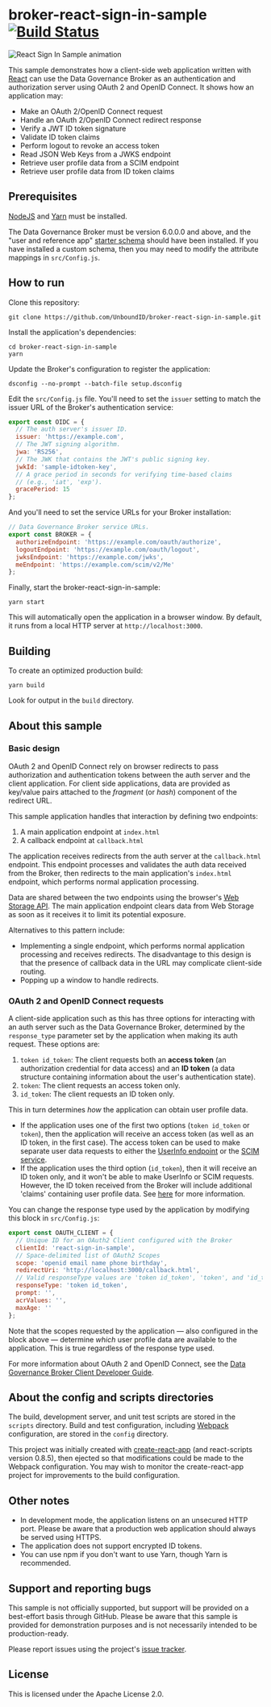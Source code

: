 # broker-react-sign-in-sample [![Build Status](https://travis-ci.org/UnboundID/broker-react-sign-in-sample.svg?branch=master)](https://travis-ci.org/UnboundID/broker-react-sign-in-sample)

![React Sign In Sample animation](https://cloud.githubusercontent.com/assets/50972/21905894/af6b073a-d8ce-11e6-9a4a-a8eb520f9ecb.gif)

This sample demonstrates how a client-side web application written with 
[React](https://facebook.github.io/react/) can use the Data Governance 
Broker as an authentication and authorization server using OAuth 2 and 
OpenID Connect. It shows how an application may:

* Make an OAuth 2/OpenID Connect request
* Handle an OAuth 2/OpenID Connect redirect response
* Verify a JWT ID token signature
* Validate ID token claims
* Perform logout to revoke an access token
* Read JSON Web Keys from a JWKS endpoint
* Retrieve user profile data from a SCIM endpoint
* Retrieve user profile data from ID token claims

## Prerequisites

[NodeJS](https://docs.npmjs.com/getting-started/installing-node) and 
[Yarn](https://yarnpkg.com/en/docs/install) 
must be installed. 

The Data Governance Broker must be version 6.0.0.0 and above, and the 
"user and reference app" [starter schema](https://developer.unboundid.com/6.0.0.1/broker/guides/broker-client-developer-guide/basics/schema/#The-starter-schema)
should have been installed. If you have installed a custom schema, then 
you may need to modify the attribute mappings in `src/Config.js`.

## How to run

Clone this repository:

```
git clone https://github.com/UnboundID/broker-react-sign-in-sample.git
```

Install the application's dependencies:

```
cd broker-react-sign-in-sample
yarn
```

Update the Broker's configuration to register the application:

```
dsconfig --no-prompt --batch-file setup.dsconfig
```

Edit the `src/Config.js` file. You'll need to set the `issuer` setting 
to match the issuer URL of the Broker's authentication service:

```javascript
export const OIDC = {
  // The auth server's issuer ID.
  issuer: 'https://example.com',
  // The JWT signing algorithm.
  jwa: 'RS256',
  // The JWK that contains the JWT's public signing key.
  jwkId: 'sample-idtoken-key',
  // A grace period in seconds for verifying time-based claims
  // (e.g., 'iat', 'exp').
  gracePeriod: 15
};
```

And you'll need to set the service URLs for your Broker installation:

```javascript
// Data Governance Broker service URLs.
export const BROKER = {
  authorizeEndpoint: 'https://example.com/oauth/authorize',
  logoutEndpoint: 'https://example.com/oauth/logout',
  jwksEndpoint: 'https://example.com/jwks',
  meEndpoint: 'https://example.com/scim/v2/Me'
};
```

Finally, start the broker-react-sign-in-sample:

```
yarn start
```

This will automatically open the application in a browser window. 
By default, it runs from a local HTTP server at `http://localhost:3000`.

## Building

To create an optimized production build:

```
yarn build
```

Look for output in the `build` directory.

## About this sample

### Basic design

OAuth 2 and OpenID Connect rely on browser redirects to pass 
authorization and authentication tokens between the auth server and the 
client application. For client side applications, data are provided as 
key/value pairs attached to the _fragment_ (or _hash_) component of the 
redirect URL. 

This sample application handles that interaction by defining two endpoints:

1. A main application endpoint at `index.html`
2. A callback endpoint at `callback.html`

The application receives redirects from the auth server at the 
`callback.html` endpoint. This endpoint processes and validates the 
auth data received from the Broker, then redirects to the main 
application's `index.html` endpoint, which performs normal application 
processing. 

Data are shared between the two endpoints using the browser's 
[Web Storage API](https://developer.mozilla.org/en-US/docs/Web/API/Web_Storage_API). 
The main application endpoint clears data from Web Storage as soon as 
it receives it to limit its potential exposure. 

Alternatives to this pattern include:

* Implementing a single endpoint, which performs normal application 
processing and receives redirects. The disadvantage to this design is 
that the presence of callback data in the URL may complicate 
client-side routing.
* Popping up a window to handle redirects. 

### OAuth 2 and OpenID Connect requests

A client-side application such as this has three options for 
interacting with an auth server such as the Data Governance Broker, 
determined by the `response_type` parameter set by the application when 
making its auth request. These options are:

1. `token id_token`: The client requests both an **access token** (an 
authorization credential for data access) and an **ID token** (a data 
structure containing information about the user's authentication state).
2. `token`: The client requests an access token only.
3. `id_token`: The client requests an ID token only.

This in turn determines _how_ the application can obtain user profile 
data.

* If the application uses one of the first two options (`token id_token` 
or `token`), then the application will receive an access token (as well 
as an ID token, in the first case). The access token can be used to make 
separate user data requests to either the 
[UserInfo endpoint](https://developer.unboundid.com/6.0.0.1/broker/api/oauth2/userinfo/) 
or the [SCIM service](https://developer.unboundid.com/6.0.0.1/broker/api/scim/).
* If the application uses the third option (`id_token`), then it will 
receive an ID token only, and it won't be able to make UserInfo or SCIM 
requests. However, the ID token received from the Broker will include 
additional 'claims' containing user profile data. See 
[here](https://developer.unboundid.com/6.0.0.1/broker/api/oauth2/id-tokens/) 
for more information. 

You can change the response type used by the application by modifying 
this block in `src/Config.js`:

```javascript
export const OAUTH_CLIENT = {
  // Unique ID for an OAuth2 Client configured with the Broker
  clientId: 'react-sign-in-sample',
  // Space-delimited list of OAuth2 Scopes
  scope: 'openid email name phone birthday',
  redirectUri: 'http://localhost:3000/callback.html',
  // Valid responseType values are 'token id_token', 'token', and 'id_token'
  responseType: 'token id_token',
  prompt: '',
  acrValues: '',
  maxAge: ''
};
```

Note that the scopes requested by the application — also configured in 
the block above — determine _which_ user profile data are available to 
the application. This is true regardless of the response type used.

For more information about OAuth 2 and OpenID Connect, see the 
[Data Governance Broker Client Developer Guide](https://developer.unboundid.com/6.0.0.1/broker/guides/broker-client-developer-guide/).

## About the config and scripts directories

The build, development server, and unit test scripts are stored in the 
`scripts` directory. Build and test configuration, including 
[Webpack](https://webpack.github.io/) configuration, are stored in the 
`config` directory.

This project was initially created with [create-react-app](https://github.com/facebookincubator/create-react-app) (and react-scripts version 
0.8.5), then ejected so that modifications could be made to the Webpack 
configuration. You may wish to monitor the create-react-app project for 
improvements to the build configuration.

## Other notes

* In development mode, the application listens on an unsecured HTTP 
port. Please be aware that a production web application should always 
be served using HTTPS.
* The application does not support encrypted ID tokens.
* You can use npm if you don't want to use Yarn, though Yarn is 
recommended.

## Support and reporting bugs

This sample is not officially supported, but support will be provided
on a best-effort basis through GitHub. Please be aware that this sample 
is provided for demonstration purposes and is not necessarily intended 
to be production-ready.

Please report issues using the project's
[issue tracker](https://github.com/UnboundID/broker-react-sign-in-sample/issues).

## License

This is licensed under the Apache License 2.0.